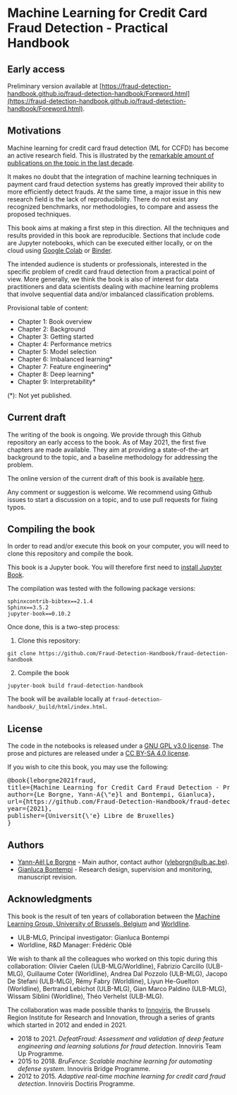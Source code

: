# Machine Learning for Credit Card Fraud Detection - Practical Handbook

## Early access

Preliminary version available at [https://fraud-detection-handbook.github.io/fraud-detection-handbook/Foreword.html](https://fraud-detection-handbook.github.io/fraud-detection-handbook/Foreword.html).

## Motivations

Machine learning for credit card fraud detection (ML for CCFD) has become an active research field. This is illustrated by the [remarkable amount of publications on the topic in the last decade](https://fraud-detection-handbook.github.io/fraud-detection-handbook/Chapter_2_Background/MachineLearningForFraudDetection.html). 

It makes no doubt that the integration of machine learning techniques in payment card fraud detection systems has greatly improved their ability to more efficiently detect frauds. At the same time, a major issue in this new research field is the lack of reproducibility. There do not exist any recognized benchmarks, nor methodologies, to compare and assess the proposed techniques.

This book aims at making a first step in this direction. All the techniques and results provided in this book are reproducible. Sections that include code are Jupyter notebooks, which can be executed either locally, or on the cloud using [Google Colab](https://colab.research.google.com/) or [Binder](https://mybinder.org/). 

The intended audience is students or professionals, interested in the specific problem of credit card fraud detection from a practical point of view. More generally, we think the book is also of interest for data practitioners and data scientists dealing with machine learning problems that involve sequential data and/or imbalanced classification problems.

Provisional table of content: 

* Chapter 1: Book overview
* Chapter 2: Background
* Chapter 3: Getting started
* Chapter 4: Performance metrics
* Chapter 5: Model selection
* Chapter 6: Imbalanced learning*
* Chapter 7: Feature engineering*
* Chapter 8: Deep learning*
* Chapter 9: Interpretability*

(*): Not yet published. 

## Current draft

The writing of the book is ongoing. We provide through this Github repository an early access to the book. As of May 2021, the first five chapters are made available. They aim at providing a state-of-the-art background to the topic, and a baseline methodology for addressing the problem.

The online version of the current draft of this book is available [here](https://fraud-detection-handbook.github.io/fraud-detection-handbook/).

Any comment or suggestion is welcome. We recommend using Github issues to start a discussion on a topic, and to use pull requests for fixing typos. 


## Compiling the book

In order to read and/or execute this book on your computer, you will need to clone this repository and compile the book. 

This book is a Jupyter book. You will therefore first need to [install Jupyter Book](https://jupyterbook.org/intro.html#install-jupyter-book).

The compilation was tested with the following package versions:

```
sphinxcontrib-bibtex==2.1.4
Sphinx==3.5.2
jupyter-book==0.10.2
```

Once done, this is a two-step process:

1. Clone this repository:

```
git clone https://github.com/Fraud-Detection-Handbook/fraud-detection-handbook
```

2. Compile the book

```
jupyter-book build fraud-detection-handbook
```

The book will be available locally at `fraud-detection-handbook/_build/html/index.html`.

## License

The code in the notebooks is released under a [GNU GPL v3.0 license](https://www.gnu.org/licenses/gpl-3.0.en.html). The prose and pictures are released under a [CC BY-SA 4.0 license](https://creativecommons.org/licenses/by-sa/4.0/).


If you wish to cite this book, you may use the following:

<pre>
@book{leborgne2021fraud,
title={Machine Learning for Credit Card Fraud Detection - Practical Handbook},
author={Le Borgne, Yann-A{\"e}l and Bontempi, Gianluca},
url={https://github.com/Fraud-Detection-Handbook/fraud-detection-handbook},
year={2021},
publisher={Universit{\'e} Libre de Bruxelles}
}
</pre>

## Authors

* [Yann-Aël Le Borgne](https://yannael.github.io/) - Main author, contact author (yleborgn@ulb.ac.be).
* [Gianluca Bontempi](https://mlg.ulb.ac.be/wordpress/members-2/gianluca-bontempi/) - Research design, supervision and monitoring, manuscript revision. 

## Acknowledgments

This book is the result of ten years of collaboration between the [Machine Learning Group, University of Brussels, Belgium](http://mlg.ulb.ac.be) and [Worldline](https://worldline.com). 

* ULB-MLG, Principal investigator: Gianluca Bontempi
* Worldline, R&D Manager: Frédéric Oblé

We wish to thank all the colleagues who worked on this topic during this collaboration: Olivier Caelen (ULB-MLG/Worldline), Fabrizio Carcillo (ULB-MLG), Guillaume Coter (Worldline), Andrea Dal Pozzolo (ULB-MLG), Jacopo De Stefani (ULB-MLG), Rémy Fabry (Worldline), Liyun He-Guelton (Worldline), Bertrand Lebichot (ULB-MLG), Gian Marco Paldino (ULB-MLG), Wissam Siblini (Worldline), Théo Verhelst (ULB-MLG).

The collaboration was made possible thanks to [Innoviris](https://innoviris.brussels), the Brussels Region Institute for Research and Innovation, through a series of grants which started in 2012 and ended in 2021.

* 2018 to 2021. *DefeatFraud: Assessment and validation of deep feature engineering and learning solutions for fraud detection*. Innoviris Team Up Programme. 
* 2015 to 2018. *BruFence: Scalable machine learning for automating defense system*. Innoviris Bridge Programme.
* 2012 to 2015. *Adaptive real-time machine learning for credit card fraud detection*. Innoviris Doctiris Programme. 

